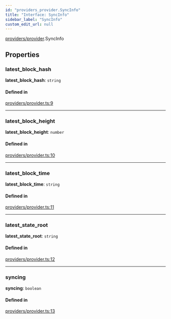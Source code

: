 ```yaml
---
id: "providers_provider.SyncInfo"
title: "Interface: SyncInfo"
sidebar_label: "SyncInfo"
custom_edit_url: null
---
```


[providers/provider](../modules/providers_provider.md).SyncInfo

## Properties

### latest\_block\_hash

 **latest\_block\_hash**: `string`

#### Defined in

[providers/provider.ts:9](https://github.com/maxhr/near--near-api-js/blob/57fed346/packages/near-api-js/src/providers/provider.ts#L9)

___

### latest\_block\_height

 **latest\_block\_height**: `number`

#### Defined in

[providers/provider.ts:10](https://github.com/maxhr/near--near-api-js/blob/57fed346/packages/near-api-js/src/providers/provider.ts#L10)

___

### latest\_block\_time

 **latest\_block\_time**: `string`

#### Defined in

[providers/provider.ts:11](https://github.com/maxhr/near--near-api-js/blob/57fed346/packages/near-api-js/src/providers/provider.ts#L11)

___

### latest\_state\_root

 **latest\_state\_root**: `string`

#### Defined in

[providers/provider.ts:12](https://github.com/maxhr/near--near-api-js/blob/57fed346/packages/near-api-js/src/providers/provider.ts#L12)

___

### syncing

 **syncing**: `boolean`

#### Defined in

[providers/provider.ts:13](https://github.com/maxhr/near--near-api-js/blob/57fed346/packages/near-api-js/src/providers/provider.ts#L13)
